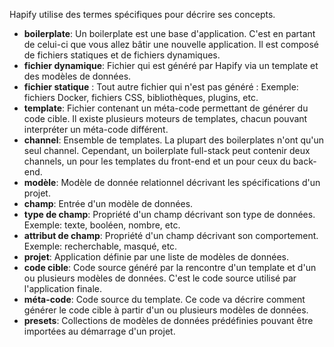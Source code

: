 Hapify utilise des termes spécifiques pour décrire ses concepts.

- **boilerplate**: Un boilerplate est une base d'application. C'est en partant de celui-ci que vous allez bâtir une nouvelle application. Il est composé de fichiers statiques et de fichiers dynamiques.
- **fichier dynamique**: Fichier qui est généré par Hapify via un template et des modèles de données.
- **fichier statique** : Tout autre fichier qui n'est pas généré : Exemple: fichiers Docker, fichiers CSS, bibliothèques, plugins, etc.
- **template**: Fichier contenant un méta-code permettant de générer du code cible. Il existe plusieurs moteurs de templates, chacun pouvant interpréter un méta-code différent.
- **channel**: Ensemble de templates. La plupart des boilerplates n'ont qu'un seul channel. Cependant, un boilerplate full-stack peut contenir deux channels, un pour les templates du front-end et un pour ceux du back-end.
- **modèle**: Modèle de donnée relationnel décrivant les spécifications d'un projet.
- **champ**: Entrée d'un modèle de données.
- **type de champ**: Propriété d'un champ décrivant son type de données. Exemple: texte, booléen, nombre, etc.
- **attribut de champ**: Propriété d'un champ décrivant son comportement. Exemple: recherchable, masqué, etc.
- **projet**: Application définie par une liste de modèles de données.
- **code cible**: Code source généré par la rencontre d'un template et d'un ou plusieurs modèles de données. C'est le code source utilisé par l'application finale.
- **méta-code**: Code source du template. Ce code va décrire comment générer le code cible à partir d'un ou plusieurs modèles de données.
- **presets**: Collections de modèles de données prédéfinies pouvant être importées au démarrage d'un projet.
